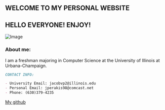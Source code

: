 ## WELCOME TO MY PERSONAL WEBSITE

## HELLO EVERYONE! ENJOY! 

![Image](https://user-images.githubusercontent.com/32140070/33968608-754db27e-e02e-11e7-9b45-8da7f921dc1f.PNG?raw=true)

### About me:


I am a freshman majoring in Computer Science at the University of Illinois at Urbana-Champaign.

```markdown
CONTACT INFO:

- University Email: jacobvp2@illinois.edu
- Personal Email: jperakis98@comcast.net
- Phone: (630)379-4235
```

[My github](https://github.com/jacobvp2)
